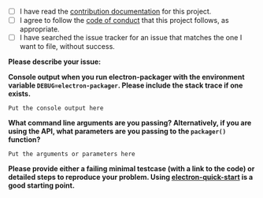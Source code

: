 <!--
Thanks for filing an issue!
Please check off all of the steps as they are completed by replacing [ ] with [x].
-->

* [ ] I have read the [contribution documentation](https://github.com/electron-userland/electron-packager/blob/master/CONTRIBUTING.md) for this project.
* [ ] I agree to follow the [code of conduct](https://github.com/electron/electron/blob/master/CODE_OF_CONDUCT.md) that this project follows, as appropriate.
* [ ] I have searched the issue tracker for an issue that matches the one I want to file, without success.

**Please describe your issue:**


<!-- For bugs and questions, please answer these questions to the best of your ability. -->

**Console output when you run electron-packager with the environment variable `DEBUG=electron-packager`. Please include the stack trace if one exists.**

```
Put the console output here
```

**What command line arguments are you passing? Alternatively, if you are using the API, what parameters are you passing to the `packager()` function?**

```
Put the arguments or parameters here
```

**Please provide either a failing minimal testcase (with a link to the code) or detailed steps to reproduce your problem. Using [electron-quick-start](https://github.com/electron/electron-quick-start) is a good starting point.**



